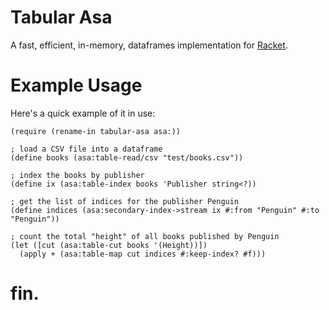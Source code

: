# Tabular Asa

A fast, efficient, in-memory, dataframes implementation for [Racket][racket].

# Example Usage

Here's a quick example of it in use:

```racket
(require (rename-in tabular-asa asa:))

; load a CSV file into a dataframe
(define books (asa:table-read/csv "test/books.csv"))

; index the books by publisher
(define ix (asa:table-index books 'Publisher string<?))

; get the list of indices for the publisher Penguin
(define indices (asa:secondary-index->stream ix #:from "Penguin" #:to "Penguin"))

; count the total "height" of all books published by Penguin
(let ([cut (asa:table-cut books '(Height))])
  (apply + (asa:table-map cut indices #:keep-index? #f)))

```

# fin.

[racket]: https://racket-lang.org/
